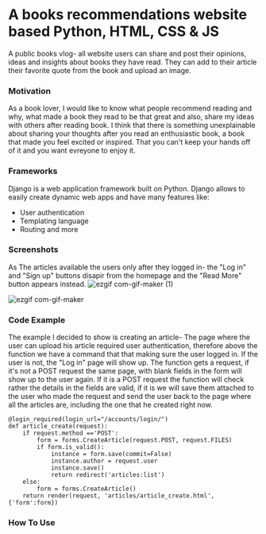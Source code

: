 # A books recommendations website based Python, HTML, CSS & JS
A public books vlog- all website users can share and post their opinions, ideas and insights about books they have read. They can add to their article their favorite quote from the book and upload an image.

### Motivation
As a book lover, I would like to know what people recommend reading and why, what made a book they read to be that great and also, share my ideas with others after reading book. I think that there is something unexplainable about sharing your thoughts after you read an enthusiastic book, a book that made you feel excited or inspired. That you can't keep your hands off of it and you want evreyone to enjoy it.   

### Frameworks
Django is a web application framework built on Python. Django allows to easily create dynamic web apps and have many features like:
* User authentication
* Templating language
* Routing and more


### Screenshots
As 
The articles available the users only after they logged in- the "Log in" and "Sign up" buttons disapir from the homepage and the "Read More" button appears instead.
![ezgif com-gif-maker (1)](https://user-images.githubusercontent.com/72604721/96680121-949ba480-137d-11eb-9581-0d463638f2b0.gif)


![ezgif com-gif-maker](https://user-images.githubusercontent.com/72604721/96680349-0116a380-137e-11eb-8288-bef0a49a3ebd.gif)

### Code Example
The example I decided to show is creating an article-
The page where the user can upload his article required user authentication, therefore above the function we have a command that that making sure the user logged in. If the user is not, the "Log in" page will show up.
The function gets a request, if it's not a POST request the same page, with blank fields in the form will show up to the user again.
If it is a POST request the function will check rather the details in the fields are valid, if it is we will save them attached to the user who made the request and send the user back to the page where all the articles are, including the one that he created right now.
```
@login_required(login_url="/accounts/login/")
def article_create(request):
    if request.method =='POST':
        form = forms.CreateArticle(request.POST, request.FILES)
        if form.is_valid():
            instance = form.save(commit=False)
            instance.author = request.user 
            instance.save()                 
            return redirect('articles:list')
    else: 
        form = forms.CreateArticle()
    return render(request, 'articles/article_create.html', {'form':form})
```

### How To Use
